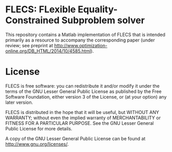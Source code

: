 # FLECS: FLexible Equality-Constrained Subproblem solver #

This repository contains a Matlab implementation of FLECS that is intended primarily as a resource to accompany the corresponding paper (under review; see preprint at <http://www.optimization-online.org/DB_HTML/2014/10/4585.html>).

# License #

FLECS is free software: you can redistribute it and/or modify it under the terms of the GNU Lesser General Public License as published by the Free Software Foundation, either version 3 of the License, or (at your option) any later version.

FLECS is distributed in the hope that it will be useful, but WITHOUT ANY WARRANTY; without even the implied warranty of MERCHANTABILITY or FITNESS FOR A PARTICULAR PURPOSE. See the GNU Lesser General Public License for more details.

A copy of the GNU Lesser General Public License can be found at
<http://www.gnu.org/licenses/>.